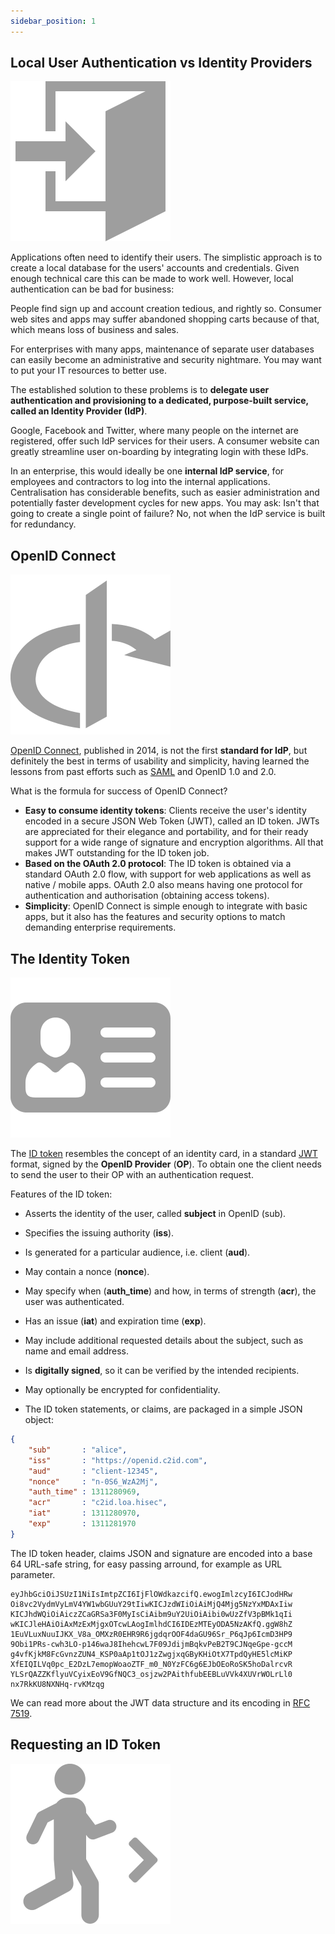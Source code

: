 ```yaml
---
sidebar_position: 1
---
```



Local User Authentication vs Identity Providers
-----------------------------------------------

![Error loading enter.png](./img/enter.png)

Applications often need to identify their users. The simplistic approach is to create a local database for the users' 
accounts and credentials. Given enough technical care this can be made to work well. However, local authentication can
be bad for business:

People find sign up and account creation tedious, and rightly so. Consumer web sites and apps may suffer abandoned
shopping carts because of that, which means loss of business and sales.

For enterprises with many apps, maintenance of separate user databases can easily become an administrative and security 
nightmare. You may want to put your IT resources to better use.

The established solution to these problems is to
**delegate user authentication and provisioning to a dedicated, purpose-built service, called an Identity Provider
(IdP)**.

Google, Facebook and Twitter, where many people on the internet are registered, offer such IdP services for their users.
A consumer website can greatly streamline user on-boarding by integrating login with these IdPs.

In an enterprise, this would ideally be one **internal IdP service**, for employees and contractors to log into the 
internal applications. Centralisation has considerable benefits, such as easier administration and potentially faster 
development cycles for new apps. You may ask: Isn't that going to create a single point of failure? No, not when the IdP 
service is built for redundancy.


OpenID Connect
--------------

![Error loading openid.png](./img/openid.png)

[OpenID Connect](https://openid.net/specs/openid-connect-core-1_0.html), published in 2014, is not the first **standard
for IdP**, but definitely the best in terms of usability and simplicity, having learned the lessons from past efforts such
as [SAML](https://en.wikipedia.org/wiki/Security_Assertion_Markup_Language) and OpenID 1.0 and 2.0.

What is the formula for success of OpenID Connect?

- **Easy to consume identity tokens**: Clients receive the user's identity encoded in a secure JSON Web Token (JWT),
  called an ID token. JWTs are appreciated for their elegance and portability, and for their ready support for a wide
  range of signature and encryption algorithms. All that makes JWT outstanding for the ID token job.
- **Based on the OAuth 2.0 protocol**: The ID token is obtained via a standard OAuth 2.0 flow, with support for web 
  applications as well as native / mobile apps. OAuth 2.0 also means having one protocol for authentication and 
  authorisation (obtaining access tokens).
- **Simplicity**: OpenID Connect is simple enough to integrate with basic apps, but it also has the features and security options to match demanding enterprise requirements.


The Identity Token
------------------

![Error loading id-card.png](./img/id-card.png)

The [ID token](https://openid.net/specs/openid-connect-core-1_0.html#IDToken) resembles the concept of an identity card,
in a standard [JWT](https://jwt.io/) format, signed by the **OpenID Provider** (**OP**). To obtain one the client needs
to send the user to their OP with an authentication request.

Features of the ID token:

- Asserts the identity of the user, called **subject** in OpenID (sub).
- Specifies the issuing authority (**iss**).
- Is generated for a particular audience, i.e. client (**aud**).
- May contain a nonce (**nonce**).
- May specify when (**auth_time**) and how, in terms of strength (**acr**), the user was authenticated.
- Has an issue (**iat**) and expiration time (**exp**).
- May include additional requested details about the subject, such as name and email address.
- Is **digitally signed**, so it can be verified by the intended recipients.
- May optionally be encrypted for confidentiality. 

- The ID token statements, or claims, are packaged in a simple JSON object:

```json
{
    "sub"       : "alice",
    "iss"       : "https://openid.c2id.com",
    "aud"       : "client-12345",
    "nonce"     : "n-0S6_WzA2Mj",
    "auth_time" : 1311280969,
    "acr"       : "c2id.loa.hisec",
    "iat"       : 1311280970,
    "exp"       : 1311281970
}
```

The ID token header, claims JSON and signature are encoded into a base 64 URL-safe string, for easy passing arround, for 
example as URL parameter.

```
eyJhbGciOiJSUzI1NiIsImtpZCI6IjFlOWdkazcifQ.ewogImlzcyI6ICJodHRw
Oi8vc2VydmVyLmV4YW1wbGUuY29tIiwKICJzdWIiOiAiMjQ4Mjg5NzYxMDAxIiw
KICJhdWQiOiAiczZCaGRSa3F0MyIsCiAibm9uY2UiOiAibi0wUzZfV3pBMk1qIi
wKICJleHAiOiAxMzExMjgxOTcwLAogImlhdCI6IDEzMTEyODA5NzAKfQ.ggW8hZ
1EuVLuxNuuIJKX_V8a_OMXzR0EHR9R6jgdqrOOF4daGU96Sr_P6qJp6IcmD3HP9
9Obi1PRs-cwh3LO-p146waJ8IhehcwL7F09JdijmBqkvPeB2T9CJNqeGpe-gccM
g4vfKjkM8FcGvnzZUN4_KSP0aAp1tOJ1zZwgjxqGByKHiOtX7TpdQyHE5lcMiKP
XfEIQILVq0pc_E2DzL7emopWoaoZTF_m0_N0YzFC6g6EJbOEoRoSK5hoDalrcvR
YLSrQAZZKflyuVCyixEoV9GfNQC3_osjzw2PAithfubEEBLuVVk4XUVrWOLrLl0
nx7RkKU8NXNHq-rvKMzqg
```

We can read more about the JWT data structure and its encoding in [RFC 7519](https://tools.ietf.org/html/rfc7519).


Requesting an ID Token
----------------------

![Error loading walk.png](./img/walk.png)
